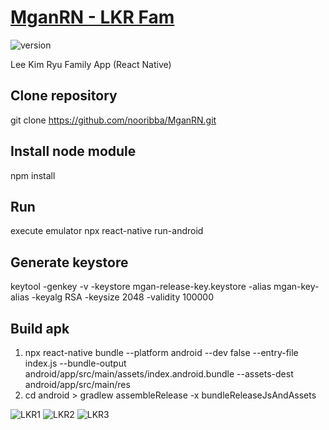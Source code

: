 # [MganRN - LKR Fam](https://github.com/nooribba/MganRN)

![version](https://img.shields.io/badge/version-0.8.0-blue.svg)  

Lee Kim Ryu Family App (React Native)

## Clone repository
git clone https://github.com/nooribba/MganRN.git

## Install node module
npm install

## Run
execute emulator
npx react-native run-android

## Generate keystore
keytool -genkey -v -keystore mgan-release-key.keystore -alias mgan-key-alias -keyalg RSA -keysize 2048 -validity 100000

## Build apk
1. npx react-native bundle --platform android --dev false --entry-file index.js --bundle-output android/app/src/main/assets/index.android.bundle --assets-dest android/app/src/main/res
2. cd android > gradlew assembleRelease -x bundleReleaseJsAndAssets


![LKR1](https://user-images.githubusercontent.com/40586079/100401686-87b95180-309d-11eb-896c-e0c4cdbd18b1.jpg)
![LKR2](https://user-images.githubusercontent.com/40586079/100401683-8720bb00-309d-11eb-9bf5-a34fbcfe112c.jpg)
![LKR3](https://user-images.githubusercontent.com/40586079/100401679-838d3400-309d-11eb-9014-4aa15deb6e5a.jpg)
